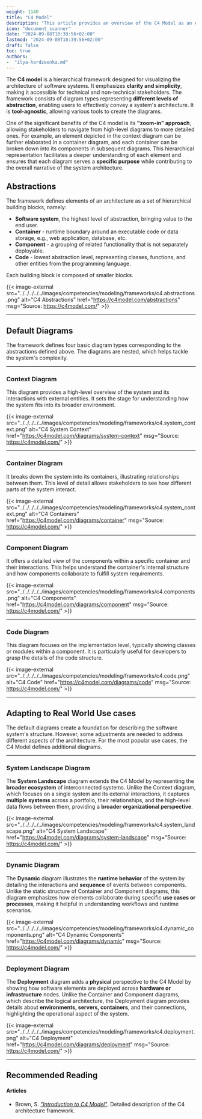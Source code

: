 ```yaml
---
weight: 1140
title: "C4 Model"
description: "This article provides an overview of the C4 Model as an Architectural Framework."
icon: "document_scanner"
date: "2024-09-08T10:39:56+02:00"
lastmod: "2024-09-08T10:39:56+02:00"
draft: false
toc: true
authors:
-  "ilya-hardzeenka.md"
---
```

The **C4 model** is a hierarchical framework designed for visualizing the architecture of software systems. It emphasizes **clarity and simplicity**, making it accessible for technical and non-technical stakeholders. The framework consists of diagram types representing **different levels of abstraction**, enabling users to effectively convey a system's architecture. It is **tool-agnostic**, allowing various tools to create the diagrams.

One of the significant benefits of the C4 model is its **"zoom-in" approach**, allowing stakeholders to navigate from high-level diagrams to more detailed ones. For example, an element depicted in the context diagram can be further elaborated in a container diagram, and each container can be broken down into its components in subsequent diagrams. This hierarchical representation facilitates a deeper understanding of each element and ensures that each diagram serves a **specific purpose** while contributing to the overall narrative of the system architecture.

## Abstractions

The framework defines elements of an architecture as a set of hierarchical building blocks, namely:

- **Software system**, the highest level of abstraction, bringing value to the end user.
- **Container** - runtime boundary around an executable code or data storage, e.g., web application, database, etc.
- **Component** - a grouping of related functionality that is not separately deployable.
- **Code** - lowest abstraction level, representing classes, functions, and other entities from the programming language.

Each building block is composed of smaller blocks.

{{< image-external src="../../../../../images/competencies/modeling/frameworks/c4.abstractions.png" alt="C4 Abstractions" href="https://c4model.com/abstractions" msg="Source: https://c4model.com/" >}}

---

## Default Diagrams

The framework defines four basic diagram types corresponding to the abstractions defined above. The diagrams are nested, which helps tackle the system's complexity.

---

### Context Diagram

This diagram provides a high-level overview of the system and its interactions with external entities. It sets the stage for understanding how the system fits into its broader environment.

{{< image-external src="../../../../../images/competencies/modeling/frameworks/c4.system_context.png" alt="C4 System Context" href="https://c4model.com/diagrams/system-context" msg="Source: https://c4model.com/" >}}

---

### Container Diagram

It breaks down the system into its containers, illustrating relationships between them. This level of detail allows stakeholders to see how different parts of the system interact.

{{< image-external src="../../../../../images/competencies/modeling/frameworks/c4.system_context.png" alt="C4 Containers" href="https://c4model.com/diagrams/container" msg="Source: https://c4model.com/" >}}

---

### Component Diagram

It offers a detailed view of the components within a specific container and their interactions. This helps understand the container's internal structure and how components collaborate to fulfill system requirements.

{{< image-external src="../../../../../images/competencies/modeling/frameworks/c4.components.png" alt="C4 Components" href="https://c4model.com/diagrams/component" msg="Source: https://c4model.com/" >}}

---

### Code Diagram

This diagram focuses on the implementation level, typically showing classes or modules within a component. It is particularly useful for developers to grasp the details of the code structure.

{{< image-external src="../../../../../images/competencies/modeling/frameworks/c4.code.png" alt="C4 Code" href="https://c4model.com/diagrams/code" msg="Source: https://c4model.com/" >}}

---

## Adapting to Real World Use cases

The default diagrams create a foundation for describing the software system's structure. However, some adjustments are needed to address different aspects of the architecture. For the most popular use cases, the C4 Model defines additional diagrams.

---

### System Landscape Diagram

The **System Landscape** diagram extends the C4 Model by representing the **broader ecosystem** of interconnected systems. Unlike the Context diagram, which focuses on a single system and its external interactions, it captures **multiple systems** across a portfolio, their relationships, and the high-level data flows between them, providing a **broader organizational perspective**.

{{< image-external src="../../../../../images/competencies/modeling/frameworks/c4.system_landscape.png" alt="C4 System Landscape" href="https://c4model.com/diagrams/system-landscape" msg="Source: https://c4model.com/" >}}

---

### Dynamic Diagram

The **Dynamic** diagram illustrates the **runtime behavior** of the system by detailing the interactions and **sequence** of events between components. Unlike the static structure of Container and Component diagrams, this diagram emphasizes how elements collaborate during specific **use cases or processes**, making it helpful in understanding workflows and runtime scenarios.

{{< image-external src="../../../../../images/competencies/modeling/frameworks/c4.dynamic_components.png" alt="C4 Dynamic Components" href="https://c4model.com/diagrams/dynamic" msg="Source: https://c4model.com/" >}}

---

### Deployment Diagram

The **Deployment** diagram adds a **physical** perspective to the C4 Model by showing how software elements are deployed across **hardware or infrastructure** nodes. Unlike the Container and Component diagrams, which describe the logical architecture, the Deployment diagram provides details about **environments, servers, containers**, and their connections, highlighting the operational aspect of the system.

{{< image-external src="../../../../../images/competencies/modeling/frameworks/c4.deployment.png" alt="C4 Deployment" href="https://c4model.com/diagrams/deployment" msg="Source: https://c4model.com/" >}}

---

## Recommended Reading

#### Articles

- Brown, S. *["Introduction to C4 Model"](https://c4model.com/introduction)*.
  Detailed description of the C4 architecture framework.
